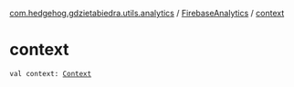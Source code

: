 [com.hedgehog.gdzietabiedra.utils.analytics](../index.md) / [FirebaseAnalytics](index.md) / [context](./context.md)

# context

`val context: `[`Context`](https://developer.android.com/reference/android/content/Context.html)